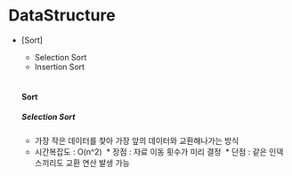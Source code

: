 # DataStructure

* [Sort]
  * Selection Sort
  * Insertion Sort
  
  
  </br>
  
  #### Sort
  ##### Selection Sort
  * 가장 작은 데이터를 찾아 가장 앞의 데이터와 교환해나가는 방식
  * 시간복잡도 : O(n^2)
  * 장점 : 자료 이동 횟수가 미리 결정
  * 단점 : 같은 인덱스끼리도 교환 연산 발생 가능
  
